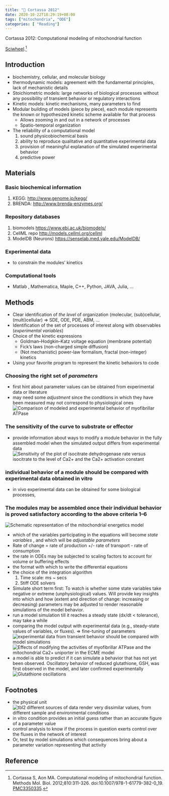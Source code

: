 ```yaml
---
title: "📝 Cortassa 2012"
date: 2020-10-22T18:29:19+08:00
tags: ["mitochondria", "ODE"]
categories: [ "Reading"]
---
```


Cortassa 2012: Computational modeling of mitochondrial function

[Sciwheel](https://sciwheel.com/work/#/items/5854039).[^Cortassa2012]

<!--more-->

## Introduction
* biochemistry, cellular, and molecular biology
* thermodynamic models: agreement with the fundamental principles, lack of mechanistic details
* Stoichiometric models: large networks of biological processes without any possibility of transient behavior or regulatory interactions
* Kinetic models: kinetic mechanisms, many parameters to find
* Modular building of models (piece by piece), each module represents the known or hypothesized kinetic scheme available for that process
    * Allows zooming in and out in a network of processes
    * Spatio-temporal organization
* The reliability of a computational model
    1. sound physicobiochemical basis
    2. ability to reproduce qualitative and quantitative experimental data
    3. provision of meaningful explanation of the simulated experimental behavior
    4. predictive power

## Materials
### Basic biochemical information
1. KEGG: http://www.genome.jp/kegg/
2. BRENDA: http://www.brenda-enzymes.org/

### Repository databases
1. biomodels https://www.ebi.ac.uk/biomodels/
2. CellML repo http://models.cellml.org/cellml
3. ModelDB (Neurons) https://senselab.med.yale.edu/ModelDB/

### Experimental data
* to constrain the modules’ kinetics

### Computational tools
* Matlab , Mathematica, Maple, C++, Python, JAVA, Julia, ...

## Methods
* Clear identification of *the level* of organization (molecular, (sub)cellular, (multi)cellular) => SDE, ODE, PDE, ABM, ...
* Identification of the set of processes of interest along with observables (*experimental variables*)
* Choice of the kinetic expressions
     * Goldman–Hodgkin–Katz voltage equation (membrane potential)
     * Fick’s laws (non-charged simple diffusion)
     * (Not mechanistic) power-law formalism, fractal (non-integer) kinetics
* Using your favorite program to represent the kinetic behaviors to code

### Choosing the right set of *parameters*
* first hint about parameter values can be obtained from experimental data or literature
* may need some *adjustment* since the conditions in which they have been measured may not correspond to physiological ones
![Comparison of modeled and experimental behavior of myofibrillar ATPase](https://www.ncbi.nlm.nih.gov/pmc/articles/PMC3350335/bin/nihms373896f1.jpg)

### The sensitivity of the curve to substrate or effector
* provide information about ways to modify a module behavior in the fully assembled model when the simulated output differs from experimental data
![Sensitivity of the plot of isocitrate dehydrogenase rate versus isocitrate to the level of Ca2+ and the Ca2+ activation constant](https://www.ncbi.nlm.nih.gov/pmc/articles/PMC3350335/bin/nihms373896f2.jpg)

### individual behavior of a module should be compared with experimental data obtained in vitro
* in vivo experimental data can be obtained for some biological processes,

### The modules may be assembled once their individual behavior is proved satisfactory according to the above criteria 1–6
![Schematic representation of the mitochondrial energetics model](https://www.ncbi.nlm.nih.gov/pmc/articles/PMC3350335/bin/nihms373896f3.jpg)
* which of the variables participating in the equations will become *state variables* , and which will be *adjustable parameters*
* Rate of change = rate of production +/- rate of transport - rate of consumption
* the rate in ODEs may be subjected to scaling factors to account for volume or buffering effects
* the format with which to write the differential equations
* the choice of the integration algorithm
    1. Time scale: ms ~ secs
    2. Stiff ODE solvers
* Simulate short term first: To watch is whether some state variables take negative or extreme (unphysiological) values. Will provide key insights into which and how (extent and direction of change: increasing or decreasing) parameters may be adjusted to render reasonable simulations of the model behavior.
* run a model simulation till it reaches a steady state (dx/dt < tolerance), may take a while
* comparing the model output with experimental data (e.g., steady-state values of variables, or fluxes). => fine-tuning of parameters
![experimental data from transient behavior should be compared with model simulations](https://www.ncbi.nlm.nih.gov/pmc/articles/PMC3350335/bin/nihms373896f4.jpg)
![Effects of modifying the activities of myofibrillar ATPase and the mitochondrial Ca2+ uniporter in the ECME model](https://www.ncbi.nlm.nih.gov/pmc/articles/PMC3350335/bin/nihms373896f5.jpg)
* a model is able to predict if it can simulate a behavior that has not yet been observed. Oscillatory behavior of reduced glutathione, GSH, was first observed in the model, and later confirmed experimentally
![Glutathione oscillations](https://www.ncbi.nlm.nih.gov/pmc/articles/PMC3350335/bin/nihms373896f6.jpg)

## Footnotes
* the physical unit
![tbl2 different sources of data render very dissimilar values, from different sample and environmental conditions](https://user-images.githubusercontent.com/40054455/86616785-ee53ab00-bfe8-11ea-8ca2-0fcfbd47966e.png)
* in vitro condition provides an initial guess rather than an accurate figure of a parameter value
* control analysis to know if the process in question exerts control over the fluxes in the network of interest
* Or, test by model simulations which consequences bring about a parameter variation representing that activity

## Reference

[^Cortassa2012]: Cortassa S, Aon MA. Computational modeling of mitochondrial function. Methods Mol. Biol. 2012;810:311-326. doi:10.1007/978-1-61779-382-0_19. [PMC3350335](http://www.ncbi.nlm.nih.gov/pmc/articles/PMC3350335).
